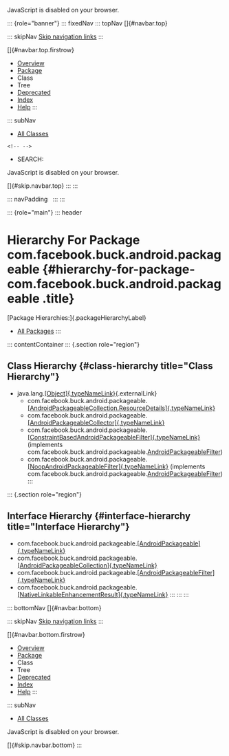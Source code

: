 <div>

JavaScript is disabled on your browser.

</div>

::: {role="banner"}
::: fixedNav
::: topNav
[]{#navbar.top}

::: skipNav
[Skip navigation links](#skip.navbar.top "Skip navigation links")
:::

[]{#navbar.top.firstrow}

-   [Overview](../../../../../index.html)
-   [Package](package-summary.html)
-   Class
-   Tree
-   [Deprecated](../../../../../deprecated-list.html)
-   [Index](../../../../../index-all.html)
-   [Help](../../../../../help-doc.html)
:::

::: subNav
-   [All Classes](../../../../../allclasses.html)

```{=html}
<!-- -->
```
-   SEARCH:

<div>

<div>

JavaScript is disabled on your browser.

</div>

</div>

[]{#skip.navbar.top}
:::
:::

::: navPadding
 
:::
:::

::: {role="main"}
::: header
# Hierarchy For Package com.facebook.buck.android.packageable {#hierarchy-for-package-com.facebook.buck.android.packageable .title}

[Package Hierarchies:]{.packageHierarchyLabel}

-   [All Packages](../../../../../overview-tree.html)
:::

::: contentContainer
::: {.section role="region"}
## Class Hierarchy {#class-hierarchy title="Class Hierarchy"}

-   java.lang.[[Object]{.typeNameLink}](http://docs.oracle.com/javase/7/docs/api/java/lang/Object.html?is-external=true "class or interface in java.lang"){.externalLink}
    -   com.facebook.buck.android.packageable.[[AndroidPackageableCollection.ResourceDetails]{.typeNameLink}](AndroidPackageableCollection.ResourceDetails.html "class in com.facebook.buck.android.packageable")
    -   com.facebook.buck.android.packageable.[[AndroidPackageableCollector]{.typeNameLink}](AndroidPackageableCollector.html "class in com.facebook.buck.android.packageable")
    -   com.facebook.buck.android.packageable.[[ConstraintBasedAndroidPackageableFilter]{.typeNameLink}](ConstraintBasedAndroidPackageableFilter.html "class in com.facebook.buck.android.packageable")
        (implements
        com.facebook.buck.android.packageable.[AndroidPackageableFilter](AndroidPackageableFilter.html "interface in com.facebook.buck.android.packageable"))
    -   com.facebook.buck.android.packageable.[[NoopAndroidPackageableFilter]{.typeNameLink}](NoopAndroidPackageableFilter.html "class in com.facebook.buck.android.packageable")
        (implements
        com.facebook.buck.android.packageable.[AndroidPackageableFilter](AndroidPackageableFilter.html "interface in com.facebook.buck.android.packageable"))
:::

::: {.section role="region"}
## Interface Hierarchy {#interface-hierarchy title="Interface Hierarchy"}

-   com.facebook.buck.android.packageable.[[AndroidPackageable]{.typeNameLink}](AndroidPackageable.html "interface in com.facebook.buck.android.packageable")
-   com.facebook.buck.android.packageable.[[AndroidPackageableCollection]{.typeNameLink}](AndroidPackageableCollection.html "interface in com.facebook.buck.android.packageable")
-   com.facebook.buck.android.packageable.[[AndroidPackageableFilter]{.typeNameLink}](AndroidPackageableFilter.html "interface in com.facebook.buck.android.packageable")
-   com.facebook.buck.android.packageable.[[NativeLinkableEnhancementResult]{.typeNameLink}](NativeLinkableEnhancementResult.html "interface in com.facebook.buck.android.packageable")
:::
:::
:::

::: bottomNav
[]{#navbar.bottom}

::: skipNav
[Skip navigation links](#skip.navbar.bottom "Skip navigation links")
:::

[]{#navbar.bottom.firstrow}

-   [Overview](../../../../../index.html)
-   [Package](package-summary.html)
-   Class
-   Tree
-   [Deprecated](../../../../../deprecated-list.html)
-   [Index](../../../../../index-all.html)
-   [Help](../../../../../help-doc.html)
:::

::: subNav
-   [All Classes](../../../../../allclasses.html)

<div>

<div>

JavaScript is disabled on your browser.

</div>

</div>

[]{#skip.navbar.bottom}
:::
